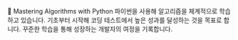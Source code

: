 📝 Mastering Algorithms with Python
파이썬을 사용해 알고리즘을 체계적으로 학습하고 있습니다. 
기초부터 시작해 코딩 테스트에서 높은 성과를 달성하는 것을 목표로 합니다. 꾸준한 학습을 통해 성장하는 개발자의 여정을 기록합니다.
